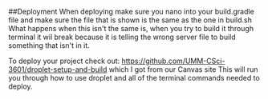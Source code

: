 ##Deployment
When deploying make sure you nano into your build.gradle file and make sure the file that is shown is the same as the one in build.sh
What happens when this isn't the same is, when you try to build it through terminal it wil break because it is telling the wrong server 
file to build something that isn't in it.

To deploy your project check out: https://github.com/UMM-CSci-3601/droplet-setup-and-build which I got from our Canvas site
This will run you through how to use droplet and all of the terminal commands needed to deploy.


